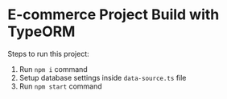 # E-commerce Project Build with TypeORM

Steps to run this project:

1. Run `npm i` command
2. Setup database settings inside `data-source.ts` file
3. Run `npm start` command
